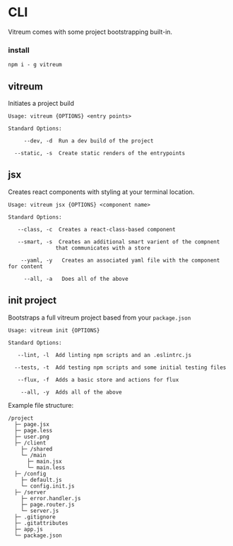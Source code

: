 # CLI
Vitreum comes with some project bootstrapping built-in.

### install
```
npm i - g vitreum
```


## vitreum
Initiates a project build


```
Usage: vitreum {OPTIONS} <entry points>

Standard Options:

     --dev, -d  Run a dev build of the project

  --static, -s  Create static renders of the entrypoints

```



## jsx
Creates react components with styling at your terminal location.

```
Usage: vitreum jsx {OPTIONS} <component name>

Standard Options:

   --class, -c  Creates a react-class-based component

   --smart, -s  Creates an additional smart varient of the compnent
               that communicates with a store

    --yaml, -y   Creates an associated yaml file with the component for content

     --all, -a   Does all of the above

```





## init project
Bootstraps a full vitreum project based from your `package.json`

```
Usage: vitreum init {OPTIONS}

Standard Options:

   --lint, -l  Add linting npm scripts and an .eslintrc.js

  --tests, -t  Add testing npm scripts and some initial testing files

   --flux, -f  Adds a basic store and actions for flux

    --all, -y  Adds all of the above
```


Example file structure:

```
/project
  ├─ page.jsx
  ├─ page.less
  ├─ user.png
  ├─ /client
    ├─ /shared
    └─ /main
      ├─ main.jsx
      └─ main.less
  ├─ /config
    ├─ default.js
    └─ config.init.js
  ├─ /server
    ├─ error.handler.js
    ├─ page.router.js
    └─ server.js
  ├─ .gitignore
  ├─ .gitattributes
  ├─ app.js
  └─ package.json

```
